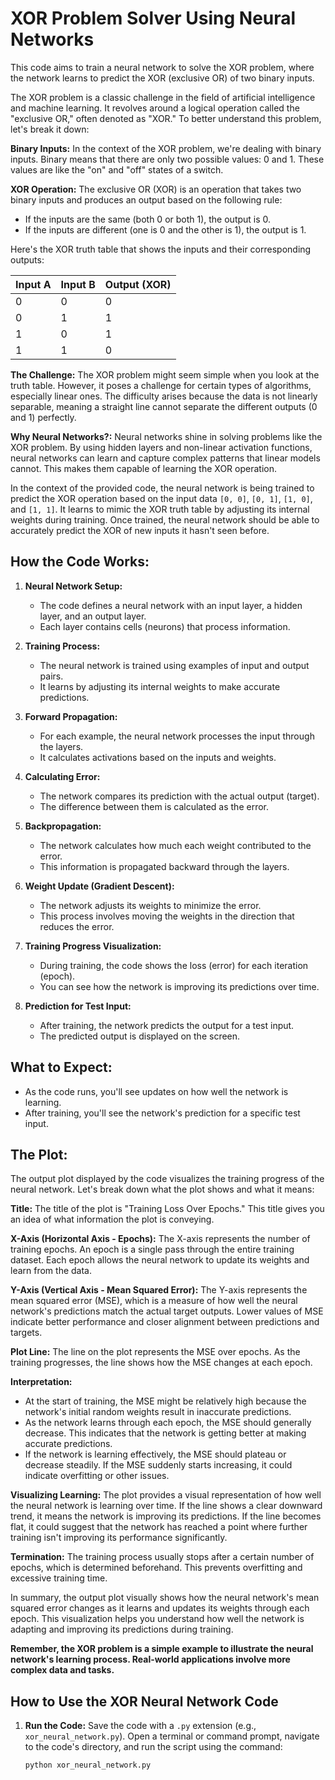 # XOR Problem Solver Using Neural Networks

This code aims to train a neural network to solve the XOR problem, where the network learns to predict the XOR (exclusive OR) of two binary inputs.

The XOR problem is a classic challenge in the field of artificial intelligence and machine learning. It revolves around a logical operation called the "exclusive OR," often denoted as "XOR." To better understand this problem, let's break it down:

**Binary Inputs:**
In the context of the XOR problem, we're dealing with binary inputs. Binary means that there are only two possible values: 0 and 1. These values are like the "on" and "off" states of a switch.

**XOR Operation:**
The exclusive OR (XOR) is an operation that takes two binary inputs and produces an output based on the following rule:
- If the inputs are the same (both 0 or both 1), the output is 0.
- If the inputs are different (one is 0 and the other is 1), the output is 1.

Here's the XOR truth table that shows the inputs and their corresponding outputs:

| Input A | Input B | Output (XOR) |
|---------|---------|--------------|
|    0    |    0    |      0       |
|    0    |    1    |      1       |
|    1    |    0    |      1       |
|    1    |    1    |      0       |

**The Challenge:**
The XOR problem might seem simple when you look at the truth table. However, it poses a challenge for certain types of algorithms, especially linear ones. The difficulty arises because the data is not linearly separable, meaning a straight line cannot separate the different outputs (0 and 1) perfectly.

**Why Neural Networks?:**
Neural networks shine in solving problems like the XOR problem. By using hidden layers and non-linear activation functions, neural networks can learn and capture complex patterns that linear models cannot. This makes them capable of learning the XOR operation.

In the context of the provided code, the neural network is being trained to predict the XOR operation based on the input data `[0, 0]`, `[0, 1]`, `[1, 0]`, and `[1, 1]`. It learns to mimic the XOR truth table by adjusting its internal weights during training. Once trained, the neural network should be able to accurately predict the XOR of new inputs it hasn't seen before.

## How the Code Works:

1. **Neural Network Setup:**
   - The code defines a neural network with an input layer, a hidden layer, and an output layer.
   - Each layer contains cells (neurons) that process information.

2. **Training Process:**
   - The neural network is trained using examples of input and output pairs.
   - It learns by adjusting its internal weights to make accurate predictions.

3. **Forward Propagation:**
   - For each example, the neural network processes the input through the layers.
   - It calculates activations based on the inputs and weights.

4. **Calculating Error:**
   - The network compares its prediction with the actual output (target).
   - The difference between them is calculated as the error.

5. **Backpropagation:**
   - The network calculates how much each weight contributed to the error.
   - This information is propagated backward through the layers.

6. **Weight Update (Gradient Descent):**
   - The network adjusts its weights to minimize the error.
   - This process involves moving the weights in the direction that reduces the error.

7. **Training Progress Visualization:**
   - During training, the code shows the loss (error) for each iteration (epoch).
   - You can see how the network is improving its predictions over time.

8. **Prediction for Test Input:**
   - After training, the network predicts the output for a test input.
   - The predicted output is displayed on the screen.

## What to Expect:

- As the code runs, you'll see updates on how well the network is learning.
- After training, you'll see the network's prediction for a specific test input.

## The Plot:

The output plot displayed by the code visualizes the training progress of the neural network. Let's break down what the plot shows and what it means:

**Title:**
The title of the plot is "Training Loss Over Epochs." This title gives you an idea of what information the plot is conveying.

**X-Axis (Horizontal Axis - Epochs):**
The X-axis represents the number of training epochs. An epoch is a single pass through the entire training dataset. Each epoch allows the neural network to update its weights and learn from the data.

**Y-Axis (Vertical Axis - Mean Squared Error):**
The Y-axis represents the mean squared error (MSE), which is a measure of how well the neural network's predictions match the actual target outputs. Lower values of MSE indicate better performance and closer alignment between predictions and targets.

**Plot Line:**
The line on the plot represents the MSE over epochs. As the training progresses, the line shows how the MSE changes at each epoch.

**Interpretation:**
- At the start of training, the MSE might be relatively high because the network's initial random weights result in inaccurate predictions.
- As the network learns through each epoch, the MSE should generally decrease. This indicates that the network is getting better at making accurate predictions.
- If the network is learning effectively, the MSE should plateau or decrease steadily. If the MSE suddenly starts increasing, it could indicate overfitting or other issues.

**Visualizing Learning:**
The plot provides a visual representation of how well the neural network is learning over time. If the line shows a clear downward trend, it means the network is improving its predictions. If the line becomes flat, it could suggest that the network has reached a point where further training isn't improving its performance significantly.

**Termination:**
The training process usually stops after a certain number of epochs, which is determined beforehand. This prevents overfitting and excessive training time.

In summary, the output plot visually shows how the neural network's mean squared error changes as it learns and updates its weights through each epoch. This visualization helps you understand how well the network is adapting and improving its predictions during training.

**Remember, the XOR problem is a simple example to illustrate the neural network's learning process. Real-world applications involve more complex data and tasks.**

## How to Use the XOR Neural Network Code

1. **Run the Code:**
   Save the code with a `.py` extension (e.g., `xor_neural_network.py`). Open a terminal or command prompt, navigate to the code's directory, and run the script using the command:
   ```shell
   python xor_neural_network.py
   ```